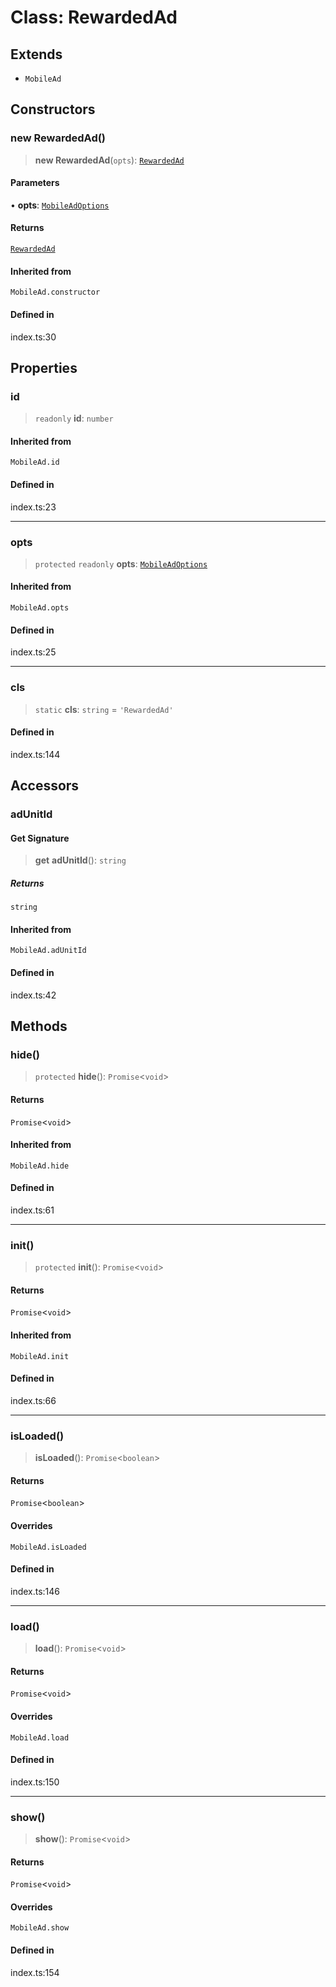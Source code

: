 # Class: RewardedAd

## Extends

- `MobileAd`

## Constructors

### new RewardedAd()

> **new RewardedAd**(`opts`): [`RewardedAd`](RewardedAd.md)

#### Parameters

• **opts**: [`MobileAdOptions`](../type-aliases/MobileAdOptions.md)

#### Returns

[`RewardedAd`](RewardedAd.md)

#### Inherited from

`MobileAd.constructor`

#### Defined in

index.ts:30

## Properties

### id

> `readonly` **id**: `number`

#### Inherited from

`MobileAd.id`

#### Defined in

index.ts:23

***

### opts

> `protected` `readonly` **opts**: [`MobileAdOptions`](../type-aliases/MobileAdOptions.md)

#### Inherited from

`MobileAd.opts`

#### Defined in

index.ts:25

***

### cls

> `static` **cls**: `string` = `'RewardedAd'`

#### Defined in

index.ts:144

## Accessors

### adUnitId

#### Get Signature

> **get** **adUnitId**(): `string`

##### Returns

`string`

#### Inherited from

`MobileAd.adUnitId`

#### Defined in

index.ts:42

## Methods

### hide()

> `protected` **hide**(): `Promise`\<`void`\>

#### Returns

`Promise`\<`void`\>

#### Inherited from

`MobileAd.hide`

#### Defined in

index.ts:61

***

### init()

> `protected` **init**(): `Promise`\<`void`\>

#### Returns

`Promise`\<`void`\>

#### Inherited from

`MobileAd.init`

#### Defined in

index.ts:66

***

### isLoaded()

> **isLoaded**(): `Promise`\<`boolean`\>

#### Returns

`Promise`\<`boolean`\>

#### Overrides

`MobileAd.isLoaded`

#### Defined in

index.ts:146

***

### load()

> **load**(): `Promise`\<`void`\>

#### Returns

`Promise`\<`void`\>

#### Overrides

`MobileAd.load`

#### Defined in

index.ts:150

***

### show()

> **show**(): `Promise`\<`void`\>

#### Returns

`Promise`\<`void`\>

#### Overrides

`MobileAd.show`

#### Defined in

index.ts:154
